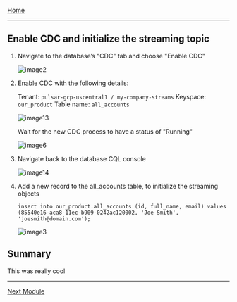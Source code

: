 [Home](index.md)

---

## Enable CDC and initialize the streaming topic

1. Navigate to the database’s "CDC" tab and choose "Enable CDC"

    ![image2](https://user-images.githubusercontent.com/16946028/160469556-940760e0-9ebf-43ae-baba-b18e262a6594.png)

1. Enable CDC with the following details:

    Tenant: `pulsar-gcp-uscentral1 / my-company-streams`
    Keyspace: `our_product`
    Table name: `all_accounts`

    ![image13](https://user-images.githubusercontent.com/16946028/160469581-47f9772d-d624-4495-91e9-39edffb05cea.png)

    Wait for the new CDC process to have a status of "Running"

    ![image6](https://user-images.githubusercontent.com/16946028/160469636-0330efbd-708d-4f0e-bac3-af89cfe3a2c9.png)

1. Navigate back to the database CQL console 

    ![image14](https://user-images.githubusercontent.com/16946028/160469251-eb7bd2eb-c2a9-495c-a2bc-2d57c212316f.png)

1. Add a new record to the all_accounts table, to initialize the streaming objects

    ```
    insert into our_product.all_accounts (id, full_name, email) values (85540e16-aca8-11ec-b909-0242ac120002, 'Joe Smith', 'joesmith@domain.com');
    ```

    ![image3](https://user-images.githubusercontent.com/16946028/160469791-b528c9d4-8c47-4f25-900d-d356ac554c92.png)

## Summary

This was really cool

---
[Next Module](./create-sink.md)
